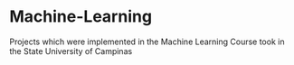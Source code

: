 # Machine-Learning
Projects which were implemented in the Machine Learning Course took in the State University of Campinas
